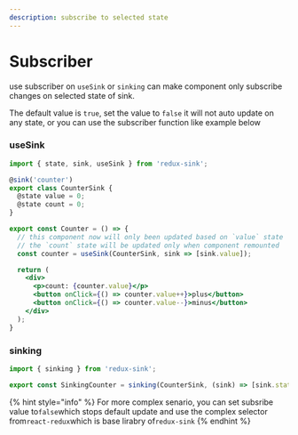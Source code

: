 ```yaml
---
description: subscribe to selected state
---
```


# Subscriber

use subscriber on `useSink` or `sinking` can make component only subscribe changes on selected state  of sink.

The default value is `true`, set the value to `false` it will not auto update on any state, or you can use the subscriber function like example below

### useSink

```jsx
import { state, sink, useSink } from 'redux-sink';

@sink('counter')
export class CounterSink {
  @state value = 0;
  @state count = 0;
}

export const Counter = () => {
  // this component now will only been updated based on `value` state
  // the `count` state will be updated only when component remounted
  const counter = useSink(CounterSink, sink => [sink.value]);

  return (
    <div>
      <p>count: {counter.value}</p>
      <button onClick={() => counter.value++}>plus</button>
      <button onClick={() => counter.value--}>minus</button>
    </div>
  );
}
```

### sinking

```jsx
import { sinking } from 'redux-sink';

export const SinkingCounter = sinking(CounterSink, (sink) => [sink.state])(Counter)
```

{% hint style="info" %}
For more complex senario, you can set subsribe value to`false`which stops default update and use the complex selector from`react-redux`which is base lirabry of`redux-sink`
{% endhint %}

